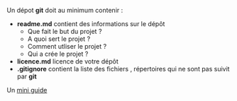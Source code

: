 Un dépot **git** doit au minimum contenir :
- **readme.md** contient des informations sur le dépôt 
    - Que fait le but du projet ?
    - A quoi sert le projet ? 
    - Comment utliser le projet ?
    - Qui a crée le projet ?
- **licence.md** licence de votre dépôt
- **.gitignore** contient la liste des fichiers , répertoires qui ne sont pas suivit par **git**

Un [mini guide](./git_miniguide.md)
